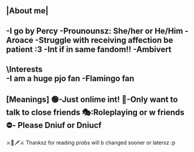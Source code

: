 |About me|
---------------
-I go by Percy
-Prounounsz: She/her or He/Him
-Aroace
-Struggle with receiving affection be patient :3 
-Int if in same fandom!!
-Ambivert
------------------------------
\Interests\
-I am a huge pjo fan
-Flamingo fan
------------------------------
[Meanings]
🟢-Just onlime int!
💬-Only want to talk to close friends
🎭:Roleplaying or w friends
⛔- Please Dniuf or Dniucf
-----------------------------------
⚔️🏹🗡⚔️
Thanksz for reading probs will b changed sooner or latersz :p
